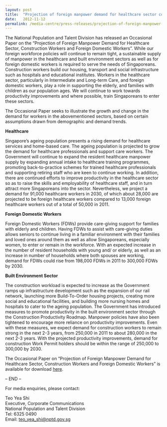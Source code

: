 ```yaml
---
layout: post
title:  "Projection of foreign manpower demand for healthcare sector construction workers and foreign domestic workers"
date:   2012-11-12
permalink: /media-centre/press-releases/projection-of-foreign-manpower-demand-for-healthcare-sector-construction-workers-and-foreign-domestic-workers/
---
```


The National Population and Talent Division has released an Occasional Paper on the “Projection of Foreign Manpower Demand for Healthcare Sector, Construction Workers and Foreign Domestic Workers”. While our foreign workforce policies will continue to remain tight, a sustainable supply of manpower in the healthcare and built environment sectors as well as for foreign domestic workers is required to serve the needs of Singaporeans. Construction workers build our housing, transport and social infrastructure such as hospitals and educational institutes. Workers in the healthcare sector, particularly in Intermediate and Long-term Care, and foreign domestic workers, play a role in supporting the elderly, and families with children as our population ages. We will continue to work towards productivity improvements and where possible, train Singaporeans to enter these sectors.

The Occasional Paper seeks to illustrate the growth and change in the demand for workers in the abovementioned sectors, based on certain assumptions drawn from demographic and demand trends.

**Healthcare**

Singapore’s ageing population presents a rising demand for healthcare services and home-based care. The ageing population is projected to grow the demand for healthcare professionals and support care workers. The Government will continue to expand the resident healthcare manpower supply by expanding annual intake to healthcare training programmes, promoting back-to-practice schemes for trained healthcare professionals and supporting retiring staff who are keen to continue working. In addition, there are continued efforts to improve productivity in the healthcare sector so as to raise the skills and employability of healthcare staff, and in turn attract more Singaporeans into the sector. Nevertheless, we project a demand for 91,000 healthcare workers in 2030, of which about 28,000 are projected to be foreign healthcare workers compared to 13,000 foreign healthcare workers out of a total of 50,000 in 2011.

**Foreign Domestic Workers**

Foreign Domestic Workers (FDWs) provide care-giving support for families with elderly and children. Having FDWs to assist with care-giving duties allows seniors to continue living in a familiar environment with their families and loved ones around them as well as allow Singaporeans, especially women, to enter or remain in the workforce. With an expected increase in the number of resident households with young and/ or elderly, as well as an increase in number of households where both spouses are working, demand for FDWs could rise from 198,000 FDWs in 2011 to 300,000 FDWs by 2030.

**Built Environment Sector**

The construction workload is expected to increase as the Government ramps up infrastructure development such as the expansion of our rail network, launching more Build-To-Order housing projects, creating more social and educational facilities, and building more nursing homes and hospitals to cater to the ageing population. The Government has introduced measures to promote productivity in the built environment sector through the Construction Productivity Roadmap. Manpower policies have also been tightened to encourage more reliance on productivity improvements. Even with these measures, we expect demand for construction workers to remain strong in the next 2-3 years, from 250,000 in 2011 to about 280,000 in the next 2-3 years. With the projected productivity improvements, demand for construction Work Permit holders should be within the range of 250,000 to 300,000 by 2030.

The Occasional Paper on “Projection of Foreign Manpower Demand for Healthcare Sector, Construction Workers and Foreign Domestic Workers” is available for download [here](/images/press%20release%20images/pdfs/occasional-paper-projection-of-foreign-manpower-demand-healthcare-construction-foreign-domestic-workers.pdf).

– END –

For media enquiries, please contact:

Teo Yea Shi   
Executive, Corporate Communications   
National Population and Talent Division   
Tel: 6325 0490   
Email: teo_yea_shi@nptd.gov.sg  


